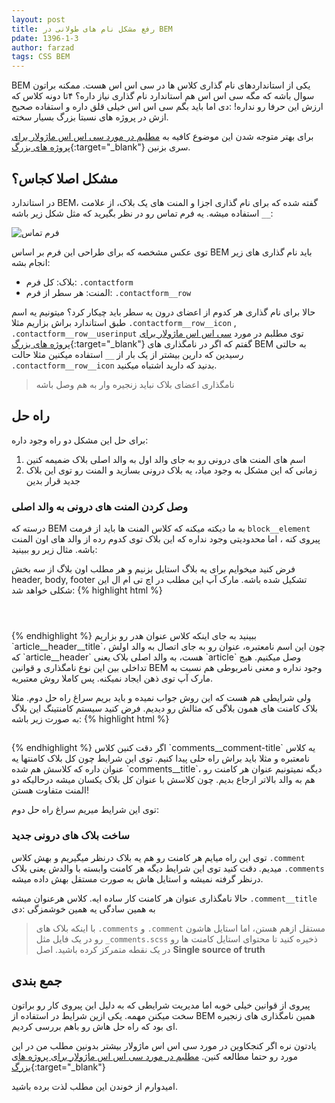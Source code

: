 ```yaml
---
layout: post
title: رفع مشکل نام های طولانی در BEM
pdate: 1396-1-3
author: farzad
tags: CSS BEM
---
```


BEM یکی از استانداردهای نام گذاری کلاس ها در سی اس اس هست. ممکنه براتون سوال باشه که مگه سی اس اس هم استاندارد نام گذاری نیاز داره؟ ۴تا دونه کلاس که ارزش این حرفا رو نداره! :دی
اما باید بگم سی اس اس خیلی قلق داره و استفاده صحیح ازش در پروژه های نسبتا بزرگ بسیار سخته.

 برای بهتر متوجه شدن این موضوع کافیه به
[مطلبم در مورد سی اس اس ماژولار برای پروژه های بزرگ](/سی-اس-اس-ماژولار-برای-پروژه-های-بزرگ/){:target="_blank"}
سری بزنین.

## مشکل اصلا کجاس؟
در استاندارد BEM، گفته شده که برای نام گذاری اجزا و المنت های یک بلاک، از علامت `__` استفاده میشه. یه فرم تماس رو در نظر بگیرید که مثل شکل زیر باشه:

![فرم تماس](https://image.ibb.co/gFjkLa/contact_form.jpg "فرم تماس")

توی عکس مشخصه که برای طراحی این فرم بر اساس BEM باید نام گذاری های زیر انجام بشه:
* بلاک: کل فرم: `.contactform`
* المنت: هر سطر از فرم: `.contactform__row`

حالا برای نام گذاری هر کدوم از اعضای درون یه سطر باید چیکار کرد؟ میتونیم یه اسم طبق استاندارد براش بزاریم مثلا `.contactform__row__icon` , ‍‍`.contactform__row__userinput`
  توی مطلبم در مورد [سی اس اس ماژولار برای پروژه های بزرگ](/سی-اس-اس-ماژولار-برای-پروژه-های-بزرگ/){:target="_blank"} گفتم که اگر در نامگذاری های BEM به حالتی رسیدین که دارین بیشتر از یک بار از `__` استفاده میکنین مثلا حالت `.contactform__row__icon` بدنید که دارید اشتباه میکنید.

> نامگذاری اعضای بلاک نباید زنجیره وار به هم وصل باشه

## راه حل

برای حل این مشکل دو راه وجود داره:
1. اسم های المنت های درونی رو به جای والد اول به والد اصلی بلاک ضمیمه کنین
2. زمانی که این مشکل به وجود میاد، یه بلاک درونی بسازید و المنت رو توی این بلاک جدید قرار بدین

### وصل کردن المنت های درونی به والد اصلی
درسته که BEM به ما دیکته میکنه که کلاس المنت ها باید از فرمت `block__element` پیروی کنه ، اما محدودیتی وجود نداره که این بلاک توی کدوم رده از والد های اون المنت باشه. مثال زیر رو ببینید:

فرض کنید میخوایم برای یه بلاگ استایل بزنیم و هر مطلب اون بلاگ از سه بخش header, body, footer تشکیل شده باشه. مارک آپ این مطلب در اچ تی ام ال این شکلی خواهد شد:
{% highlight html %}
<article class="article">
  <header class="article__header">
    <h1 class="article__title"></h1>
  </header>
</article>
{% endhighlight %}
ببینید به جای اینکه کلاس عنوان هدر رو بزاریم `article__header__title`، چون این اسم نامعتبره، عنوان رو به جای اتصال به والد اولش که `article__header` هست، به والد اصلی بلاک یعنی `article` وصل میکنیم. هیج تداخلی بین این نوع نامگذاری و قوانین BEM وجود نداره و معنی نامربوطی هم نسبت به مارک آپ توی ذهن ایجاد نمیکنه. پس کاملا روش معتبریه.

ولی شرایطی هم هست که این روش جواب نمیده و باید بریم سراغ راه حل دوم. مثلا بلاک کامنت های همون بلاگی که مثالش رو دیدیم. فرض کنید سیستم کامنتینگ این بلاگ به صورت زیر باشه:
{% highlight html %}
<section class="comments">
  <h2 class="comments__title"></h2>
  <article class="comments__comment">
    <h3 class="comments__comment-title"></h3>
  </article>
  <article class="comments__comment">
    <h3 class="comments__comment-title"></h3>
  </article>
  <!-- ... -->
</section>
{% endhighlight %}
اگر دقت کنین کلاس `comments__comment-title` یه کلاس نامعتبره و مثلا باید براش راه حلی پیدا کنیم. توی این شرایط چون کل بلاک کامنتها یه عنوان داره که کلاسش هم شده `comments__title`، دیگه نمیتونیم عنوان هر کامنت رو هم به والد بالاتر ارجاع بدیم. چون کلاسش با عنوان کل بلاک یکسان میشه درحالیکه دو المنت متفاوت هستن!

توی این شرایط میریم سراغ راه حل دوم:

### ساخت بلاک های درونی جدید
توی این راه میایم هر کامنت رو هم یه بلاک درنظر میگیریم و بهش کلاس `.comment` میدیم. دقت کنید توی این شرایط دیگه هر کامنت وابسته با والدش یعنی بلاک `.comments` درنظر گرفته نمیشه و استایل هاش به صورت مستقل بهش داده میشه.

حالا نامگذاری عنوان هر کامنت کار ساده ایه. کلاس هرعنوان میشه ‍‍`.comment__title` به همین سادگی یه همین خوشمزگی :دی

> با اینکه بلاک های `.comments`  و `.comment` مستقل ازهم هستن،‌ اما استایل هاشون رو در یک فایل مثل `_comments.scss` ذخیره کنید تا محتوای استایل کامنت ها رو در یک نقطه متمرکز کرده باشید. اصل __Single source of truth__

## جمع بندی

پیروی از قوانین خیلی خوبه اما مدیریت شرایطی که به دلیل این پیروی کار رو براتون سخت میکنن مهمه. یکی ازین شرایط در استفاده از BEM همین نامگذاری های زنجیره ای بود که راه حل هاش رو باهم بررسی کردیم.

یادتون نره اگر کنجکاوین در مورد سی اس اس ماژولار بیشتر بدونین مطلب من در این مورد رو حتما مطالعه کنین.
[مطلبم در مورد سی اس اس ماژولار برای پروژه های بزرگ](/سی-اس-اس-ماژولار-برای-پروژه-های-بزرگ/){:target="_blank"}

امیدوارم از خوندن این مطلب لذت برده باشید.
